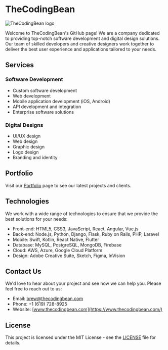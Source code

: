 # TheCodingBean

![TheCodingBean logo](assets/images/theCodingBeanLogo.png)

Welcome to TheCodingBean's GitHub page! We are a company dedicated to providing top-notch software development and digital design solutions. Our team of skilled developers and creative designers work together to deliver the best user experience and applications tailored to your needs.

## Services

### Software Development

* Custom software development
* Web development
* Mobile application development (iOS, Android)
* API development and integration
* Enterprise software solutions

### Digital Designs

* UI/UX design
* Web design
* Graphic design
* Logo design
* Branding and identity

## Portfolio

Visit our [Portfolio](https://www.thecodingbean.com/) page to see our latest projects and clients.

## Technologies

We work with a wide range of technologies to ensure that we provide the best solutions for your needs:

* Front-end: HTML5, CSS3, JavaScript, React, Angular, Vue.js
* Back-end: Node.js, Python, Django, Flask, Ruby on Rails, PHP, Laravel
* Mobile: Swift, Kotlin, React Native, Flutter
* Database: MySQL, PostgreSQL, MongoDB, Firebase
* Cloud: AWS, Azure, Google Cloud Platform
* Design: Adobe Creative Suite, Sketch, Figma, InVision

## Contact Us

We'd love to hear about your project and see how we can help you. Please feel free to reach out to us:

* Email: [brew@thecodingbean.com](mailto:brew@thecodingbean.com)
* Phone: +1 (619) 728-8925
* Website: [www.thecodingbean.com](https://www.thecodingbean.com/)

## License

This project is licensed under the MIT License - see the [LICENSE](LICENSE) file for details.
